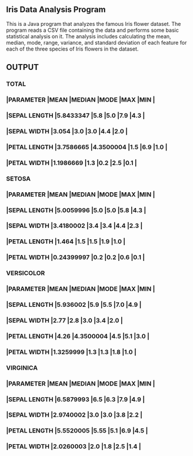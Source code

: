 ## Iris Data Analysis Program

This is a Java program that analyzes the famous Iris flower dataset. The program reads a CSV file containing the data and performs some basic statistical analysis on it. The analysis includes calculating the mean, median, mode, range, variance, and standard deviation of each feature for each of the three species of Iris flowers in the dataset.

## OUTPUT

### ****************************************TOTAL****************************************
### |PARAMETER    |MEAN         |MEDIAN       |MODE         |MAX          |MIN          |
### |SEPAL LENGTH |5.8433347    |5.8          |5.0          |7.9          |4.3          |
### |SEPAL WIDTH  |3.054        |3.0          |3.0          |4.4          |2.0          |
### |PETAL LENGTH |3.7586665    |4.3500004    |1.5          |6.9          |1.0          |
### |PETAL WIDTH  |1.1986669    |1.3          |0.2          |2.5          |0.1          |

### ****************************************SETOSA****************************************
### |PARAMETER    |MEAN         |MEDIAN       |MODE         |MAX          |MIN          |
### |SEPAL LENGTH |5.0059996    |5.0          |5.0          |5.8          |4.3          |
### |SEPAL WIDTH  |3.4180002    |3.4          |3.4          |4.4          |2.3          |
### |PETAL LENGTH |1.464        |1.5          |1.5          |1.9          |1.0          |
### |PETAL WIDTH  |0.24399997   |0.2          |0.2          |0.6          |0.1          |

### ****************************************VERSICOLOR****************************************
### |PARAMETER    |MEAN         |MEDIAN       |MODE         |MAX          |MIN          |
### |SEPAL LENGTH |5.936002     |5.9          |5.5          |7.0          |4.9          |
### |SEPAL WIDTH  |2.77         |2.8          |3.0          |3.4          |2.0          |
### |PETAL LENGTH |4.26         |4.3500004    |4.5          |5.1          |3.0          |
### |PETAL WIDTH  |1.3259999    |1.3          |1.3          |1.8          |1.0          |

### ****************************************VIRGINICA****************************************
### |PARAMETER    |MEAN         |MEDIAN       |MODE         |MAX          |MIN          |
### |SEPAL LENGTH |6.5879993    |6.5          |6.3          |7.9          |4.9          |
### |SEPAL WIDTH  |2.9740002    |3.0          |3.0          |3.8          |2.2          |
### |PETAL LENGTH |5.5520005    |5.55         |5.1          |6.9          |4.5          |
### |PETAL WIDTH  |2.0260003    |2.0          |1.8          |2.5          |1.4          |
